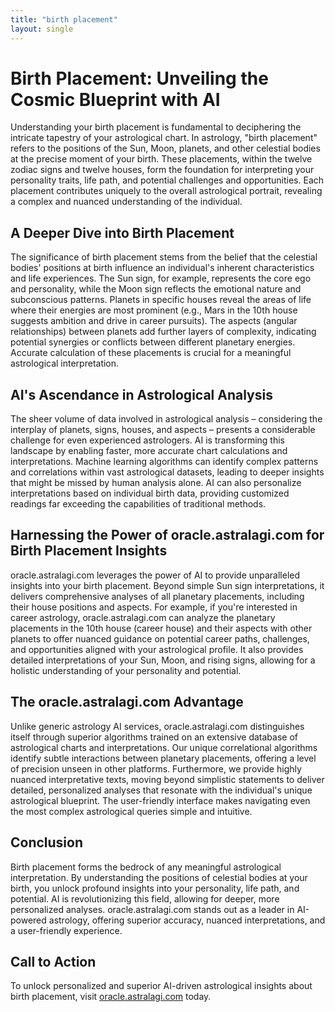 ```yaml
---
title: "birth placement"
layout: single
---
```


# Birth Placement: Unveiling the Cosmic Blueprint with AI

Understanding your birth placement is fundamental to deciphering the intricate tapestry of your astrological chart.  In astrology, "birth placement" refers to the positions of the Sun, Moon, planets, and other celestial bodies at the precise moment of your birth. These placements, within the twelve zodiac signs and twelve houses, form the foundation for interpreting your personality traits, life path, and potential challenges and opportunities.  Each placement contributes uniquely to the overall astrological portrait, revealing a complex and nuanced understanding of the individual.


##  A Deeper Dive into Birth Placement

The significance of birth placement stems from the belief that the celestial bodies' positions at birth influence an individual's inherent characteristics and life experiences.  The Sun sign, for example, represents the core ego and personality, while the Moon sign reflects the emotional nature and subconscious patterns.  Planets in specific houses reveal the areas of life where their energies are most prominent (e.g., Mars in the 10th house suggests ambition and drive in career pursuits).  The aspects (angular relationships) between planets add further layers of complexity, indicating potential synergies or conflicts between different planetary energies. Accurate calculation of these placements is crucial for a meaningful astrological interpretation.


## AI's Ascendance in Astrological Analysis

The sheer volume of data involved in astrological analysis – considering the interplay of planets, signs, houses, and aspects – presents a considerable challenge for even experienced astrologers.  AI is transforming this landscape by enabling faster, more accurate chart calculations and interpretations. Machine learning algorithms can identify complex patterns and correlations within vast astrological datasets, leading to deeper insights that might be missed by human analysis alone.  AI can also personalize interpretations based on individual birth data, providing customized readings far exceeding the capabilities of traditional methods.


## Harnessing the Power of oracle.astralagi.com for Birth Placement Insights

oracle.astralagi.com leverages the power of AI to provide unparalleled insights into your birth placement.  Beyond simple Sun sign interpretations, it delivers comprehensive analyses of all planetary placements, including their house positions and aspects.  For example, if you're interested in career astrology, oracle.astralagi.com can analyze the planetary placements in the 10th house (career house) and their aspects with other planets to offer nuanced guidance on potential career paths, challenges, and opportunities aligned with your astrological profile.  It also provides detailed interpretations of your Sun, Moon, and rising signs, allowing for a holistic understanding of your personality and potential.


## The oracle.astralagi.com Advantage

Unlike generic astrology AI services, oracle.astralagi.com distinguishes itself through superior algorithms trained on an extensive database of astrological charts and interpretations.  Our unique correlational algorithms identify subtle interactions between planetary placements, offering a level of precision unseen in other platforms.  Furthermore, we provide highly nuanced interpretative texts, moving beyond simplistic statements to deliver detailed, personalized analyses that resonate with the individual's unique astrological blueprint.  The user-friendly interface makes navigating even the most complex astrological queries simple and intuitive.


## Conclusion

Birth placement forms the bedrock of any meaningful astrological interpretation.  By understanding the positions of celestial bodies at your birth, you unlock profound insights into your personality, life path, and potential.  AI is revolutionizing this field, allowing for deeper, more personalized analyses. oracle.astralagi.com stands out as a leader in AI-powered astrology, offering superior accuracy, nuanced interpretations, and a user-friendly experience.


## Call to Action

To unlock personalized and superior AI-driven astrological insights about birth placement, visit [oracle.astralagi.com](https://oracle.astralagi.com) today.